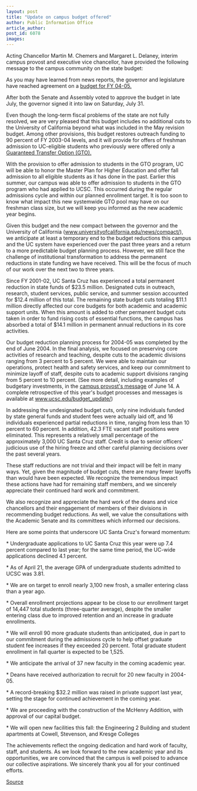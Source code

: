 ```yaml
---
layout: post
title: "Update on campus budget offered"
author: Public Information Office
article_author: 
post_id: 6078
images:
---
```


<p>
  Acting Chancellor Martin M. Chemers and Margaret L. Delaney, interim campus provost and executive vice chancellor, have provided the following message to the campus community on the state budget:<br>
</p>
<p>
  As you may have learned from news reports, the governor and legislature have reached agreement on a <a href="http://www.ucop.edu/news/archives/2004/aug2.htm">budget for FY 04-05.</a>
</p>
<p>
  After both the Senate and Assembly voted to approve the budget in late July, the governor signed it into law on Saturday, July 31.<br>
</p>
<p>
  Even though the long-term fiscal problems of the state are not fully resolved, we are very pleased that this budget includes no additional cuts to the University of California beyond what was included in the May revision budget. Among other provisions, this budget restores outreach funding to 90 percent of FY 2003-04 levels, and it will provide for offers of freshman admission to UC-eligible students who previously were offered only a <a href="http://www.ucop.edu/news/archives/2004/jul29.htm">Guaranteed Transfer Option (GTO).</a>
</p>
<p>
  With the provision to offer admission to students in the GTO program, UC will be able to honor the Master Plan for Higher Education and offer fall admission to all eligible students as it has done in the past. Earlier this summer, our campus was able to offer admission to students in the GTO program who had applied to UCSC. This occurred during the regular admissions cycle and within our planned enrollment target. It is too soon to know what impact this new systemwide GTO pool may have on our freshman class size, but we will keep you informed as the new academic year begins.<br>
</p>
<p>
  Given this budget and the new compact between the governor and the University of California (<a href="http://www.universityofcalifornia.edu/news/compact/">www.universityofcalifornia.edu/news/compact/</a>), we anticipate at least a temporary end to the budget reductions this campus and the UC system have experienced over the past three years and a return to a more predictable budget planning process. However, we still face the challenge of institutional transformation to address the permanent reductions in state funding we have received. This will be the focus of much of our work over the next two to three years.<br>
</p>
<p>
  Since FY 2001-02, UC Santa Cruz has experienced a total permanent reduction in state funds of $23.5 million. Designated cuts in outreach, research, student services, public service, and summer session accounted for $12.4 million of this total. The remaining state budget cuts totaling $11.1 million directly affected our core budgets for both academic and academic support units. When this amount is added to other permanent budget cuts taken in order to fund rising costs of essential functions, the campus has absorbed a total of $14.1 million in permanent annual reductions in its core activities.<br>
</p>
<p>
  Our budget reduction planning process for 2004-05 was completed by the end of June 2004. In the final analysis, we focused on preserving core activities of research and teaching, despite cuts to the academic divisions ranging from 3 percent to 5 percent. We were able to maintain our operations, protect health and safety services, and keep our commitment to minimize layoff of staff, despite cuts to academic support divisions ranging from 5 percent to 10 percent. (See more detail, including examples of budgetary investments, in the <a href="http://www.ucsc.edu/news_events/messages/03-04/06-14.budget.htm">campus provost's message</a> of June 14. A complete retrospective of this year's budget processes and messages is available at <a href="http://www.ucsc.edu/budget_update/">www.ucsc.edu/budget_update/</a>)<br>
</p>
<p>
  In addressing the undesignated budget cuts, only nine individuals funded by state general funds and student fees were actually laid off, and 16 individuals experienced partial reductions in time, ranging from less than 10 percent to 60 percent. In addition, 42.3 FTE vacant staff positions were eliminated. This represents a relatively small percentage of the approximately 3,000 UC Santa Cruz staff. Credit is due to senior officers' judicious use of the hiring freeze and other careful planning decisions over the past several years.<br>
</p>
<p>
  These staff reductions are not trivial and their impact will be felt in many ways. Yet, given the magnitude of budget cuts, there are many fewer layoffs than would have been expected. We recognize the tremendous impact these actions have had for remaining staff members, and we sincerely appreciate their continued hard work and commitment.<br>
</p>
<p>
  We also recognize and appreciate the hard work of the deans and vice chancellors and their engagement of members of their divisions in recommending budget reductions. As well, we value the consultations with the Academic Senate and its committees which informed our decisions.<br>
</p>
<p>
  Here are some points that underscore UC Santa Cruz's forward momentum:<br>
</p>
<p>
  * Undergraduate applications to UC Santa Cruz this year were up 7.4 percent compared to last year; for the same time period, the UC-wide applications declined 4.1 percent.<br>
</p>
<p>
  * As of April 21, the average GPA of undergraduate students admitted to UCSC was 3.81.<br>
</p>
<p>
  * We are on target to enroll nearly 3,100 new frosh, a smaller entering class than a year ago.<br>
</p>
<p>
  * Overall enrollment projections appear to be close to our enrollment target of 14,447 total students (three-quarter average), despite the smaller entering class due to improved retention and an increase in graduate enrollments.<br>
</p>
<p>
  * We will enroll 90 more graduate students than anticipated, due in part to our commitment during the admissions cycle to help offset graduate student fee increases if they exceeded 20 percent. Total graduate student enrollment in fall quarter is expected to be 1,525.<br>
</p>
<p>
  * We anticipate the arrival of 37 new faculty in the coming academic year.<br>
</p>
<p>
  * Deans have received authorization to recruit for 20 new faculty in 2004-05.<br>
</p>
<p>
  * A record-breaking $32.2 million was raised in private support last year, setting the stage for continued achievement in the coming year.<br>
</p>
<p>
  * We are proceeding with the construction of the McHenry Addition, with approval of our capital budget.<br>
</p>
<p>
  * We will open new facilities this fall: the Engineering 2 Building and student apartments at Cowell, Stevenson, and Kresge Colleges<br>
</p>
<p>
  The achievements reflect the ongoing dedication and hard work of faculty, staff, and students. As we look forward to the new academic year and its opportunities, we are convinced that the campus is well poised to advance our collective aspirations. We sincerely thank you all for your continued efforts.<br>
</p>
<p><a href="http://www1.ucsc.edu/currents/04-05/08-09/budget.html" title="Permalink to budget">Source</a></p>
